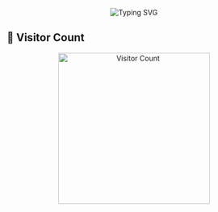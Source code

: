 <p align="center">
  <img src="https://readme-typing-svg.herokuapp.com?font=Great+Vibes&size=36&duration=3000&pause=1500&color=FF69B4&center=true&vCenter=true&width=700&height=80&lines=✨+Welcome+to+Solo+Flare%E2%80%99s+Galaxy!;🚀+Let%E2%80%99s+explore+the+coding+universe+together!;" alt="Typing SVG" />
</p>

## 👀 Visitor Count
<p align="center">
  <img src="https://count.getloli.com/get/@soloflare1?theme=miku" alt="Visitor Count" width="300" />
</p>

